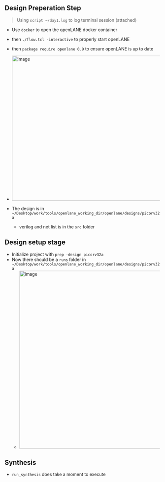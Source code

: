 ## Design Preperation Step
> Using `script ~/day1.log` to log terminal session (attached)

- Use `docker` to open the openLANE docker container
- then `./flow.tcl -interactive` to  properly start openLANE
- then `package require openlane 0.9` to ensure openLANE is up to date
- <img width="1617" height="469" alt="image" src="https://github.com/user-attachments/assets/db3687c3-5dd1-487d-84c7-3827c89b0c6e" />

- The design is in `~/Desktop/work/tools/openlane_working_dir/openlane/designs/picorv32a`
  - verilog and net list is in the `src` folder

## Design setup stage
- Initialize project with `prep -design picorv32a`
- Now there should be a `runs` folder in `~/Desktop/work/tools/openlane_working_dir/openlane/designs/picorv32a`
  - <img width="914" height="576" alt="image" src="https://github.com/user-attachments/assets/856d96da-389f-4675-9b3d-0ba5f370aafd" />

## Synthesis
- `run_synthesis` does take a moment to execute
